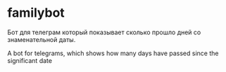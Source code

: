 # familybot
Бот для телеграм который показывает сколько прошло дней со знаменательной даты. 

A bot for telegrams, which shows how many days have passed since the significant date